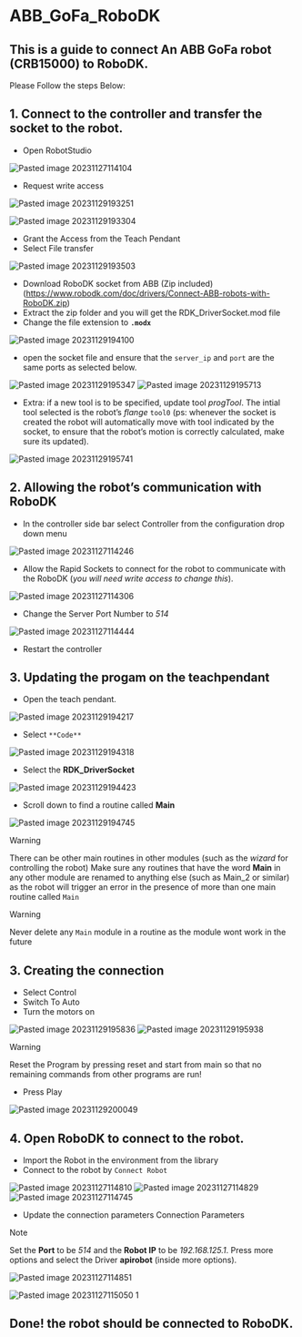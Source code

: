 # ABB_GoFa_RoboDK
## This is a guide to connect An ABB GoFa robot (CRB15000) to RoboDK.

Please Follow the steps Below:

## 1. Connect to the controller and transfer the socket to the robot.
- Open RobotStudio

![Pasted image 20231127114104](https://github.com/NooRetic/ABB_GoFa-connection-with-RoboDK/assets/105431271/4fafda7f-49d5-4f03-9eef-7c3b290f8c18)


- Request write access

![Pasted image 20231129193251](https://github.com/NooRetic/ABB_GoFa-connection-with-RoboDK/assets/105431271/583b5d24-ce40-448f-ab49-8d609fe2f916)

![Pasted image 20231129193304](https://github.com/NooRetic/ABB_GoFa-connection-with-RoboDK/assets/105431271/0918dc88-57ad-4327-99df-393386781f9a)

- Grant the Access from the Teach Pendant
- Select File transfer

![Pasted image 20231129193503](https://github.com/NooRetic/ABB_GoFa-connection-with-RoboDK/assets/105431271/6f1ac63a-abf4-486e-9b56-44fde9893cf2)


- Download RoboDK socket from ABB (Zip included) (https://www.robodk.com/doc/drivers/Connect-ABB-robots-with-RoboDK.zip)
- Extract the zip folder and you will get the RDK_DriverSocket.mod file 
- Change the file extension to **`.modx`**

![Pasted image 20231129194100](https://github.com/NooRetic/ABB_GoFa-connection-with-RoboDK/assets/105431271/214735c4-f148-4bb2-88de-7ed42fe43ea5)

- open the socket file and ensure that the  `server_ip` and `port` are the same ports as selected below. 

![Pasted image 20231129195347](https://github.com/NooRetic/ABB_GoFa-connection-with-RoboDK/assets/105431271/92ef2ec9-a7b0-4ec0-b4f4-0aca60c7c12b)
![Pasted image 20231129195713](https://github.com/NooRetic/ABB_GoFa-connection-with-RoboDK/assets/105431271/eb9608cf-6dae-4d0d-b2c9-d75c1857e1be)

- Extra: if a new tool is to be specified, update tool *progTool*. The intial tool selected is the robot’s *flange* `tool0` (ps: whenever the socket is created the robot will automatically move with tool indicated by the socket, to ensure that the robot’s motion is correctly calculated, make sure its updated).

![Pasted image 20231129195741](https://github.com/NooRetic/ABB_GoFa-connection-with-RoboDK/assets/105431271/4082f68d-fd90-4e15-82bf-6f64a1b6a238)

## 2. Allowing the robot’s communication with RoboDK

- In the controller side bar select Controller from the configuration drop down menu

![Pasted image 20231127114246](https://github.com/NooRetic/ABB_GoFa-connection-with-RoboDK/assets/105431271/763303ad-5a65-4a99-a270-bb444b65aa88)

- Allow the Rapid Sockets to connect for the robot to communicate with the RoboDK (*you will need write access to change this*).

![Pasted image 20231127114306](https://github.com/NooRetic/ABB_GoFa-connection-with-RoboDK/assets/105431271/4f00d935-d036-47f7-a6b5-d268843db876)

- Change the Server Port Number to *514*

![Pasted image 20231127114444](https://github.com/NooRetic/ABB_GoFa-connection-with-RoboDK/assets/105431271/c79f5e5a-6059-4724-9933-505e870ec4ca)

-  Restart the controller

## 3. Updating the progam on the teachpendant
- Open the teach pendant.

![Pasted image 20231129194217](https://github.com/NooRetic/ABB_GoFa-connection-with-RoboDK/assets/105431271/5fc9381e-a5e3-433a-b7b3-6acd83cf7dba)

- Select `**Code**`

![Pasted image 20231129194318](https://github.com/NooRetic/ABB_GoFa-connection-with-RoboDK/assets/105431271/5dc76edf-10f1-4fc0-9f53-2e6e92cce85c)

- Select the **RDK_DriverSocket**

![Pasted image 20231129194423](https://github.com/NooRetic/ABB_GoFa-connection-with-RoboDK/assets/105431271/b9ad6b60-60cd-4684-8a0a-4b9ecf501c1f)

- Scroll down to find a routine called **Main** 

![Pasted image 20231129194745](https://github.com/NooRetic/ABB_GoFa-connection-with-RoboDK/assets/105431271/b928012d-c9f8-4fae-865e-0b534c131046)

>[!Warning]
> There can be other main routines in other modules (such as the *wizard* for controlling the robot) Make sure any routines that have the word **Main** in any other module are renamed to anything else (such as Main_2 or similar) as the robot will trigger an error in the presence of more than one main routine called `Main`

>[!Warning]
> Never delete any `Main` module in a routine as the module wont work in the future

## 3. Creating the connection
- Select Control 
- Switch To Auto
- Turn the motors on

![Pasted image 20231129195836](https://github.com/NooRetic/ABB_GoFa-connection-with-RoboDK/assets/105431271/ea10e8c8-90d4-40fd-b55b-744ce0f04353)
![Pasted image 20231129195938](https://github.com/NooRetic/ABB_GoFa-connection-with-RoboDK/assets/105431271/7057b467-87ec-4ba4-b893-911da01d9778)

>[!Warning]
>Reset the Program by pressing reset and start from main so that no remaining commands from other programs are run!

- Press Play

![Pasted image 20231129200049](https://github.com/NooRetic/ABB_GoFa-connection-with-RoboDK/assets/105431271/c67368e0-0386-4bf8-943d-071a4140dcde)

## 4. Open RoboDK to connect to the robot.
- Import the Robot in the environment from the library
- Connect to the robot by `Connect Robot`

![Pasted image 20231127114810](https://github.com/NooRetic/ABB_GoFa-connection-with-RoboDK/assets/105431271/7eee6662-19bc-4f85-93d5-7252a53d32a3)
![Pasted image 20231127114829](https://github.com/NooRetic/ABB_GoFa-connection-with-RoboDK/assets/105431271/8c4e8d5a-2166-4d0b-903c-9b3e0fe853e5)
![Pasted image 20231127114745](https://github.com/NooRetic/ABB_GoFa-connection-with-RoboDK/assets/105431271/6e6e0d57-9d8a-4688-961a-2157deca8245)

- Update the connection parameters Connection Parameters

>[!Note]
>Set the **Port** to be *514* and the **Robot IP** to be *192.168.125.1*.  Press more options  and select the Driver **apirobot** (inside more options). 

![Pasted image 20231127114851](https://github.com/NooRetic/ABB_GoFa-connection-with-RoboDK/assets/105431271/06c1389a-4a24-4bf1-a907-8079e7b1b984)


![Pasted image 20231127115050 1](https://github.com/NooRetic/ABB_GoFa-connection-with-RoboDK/assets/105431271/86118989-7e89-4598-8f80-e36cbd8dc8a8)


## Done! the robot should be connected to RoboDK.





